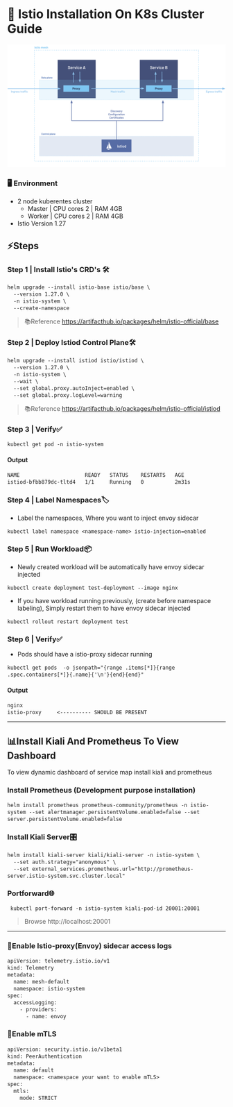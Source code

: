 # 🚀 Istio Installation On K8s Cluster Guide
![enter image description here](./assets/istio.svg)

### 🖥 Environment
- 2 node kuberentes cluster
	- Master | CPU cores 2 | RAM 4GB
	- Worker | CPU cores 2 | RAM 4GB
- Istio Version 1.27
## ⚡Steps
### Step 1 | Install Istio's CRD's 🛠
```
helm upgrade --install istio-base istio/base \
  --version 1.27.0 \
  -n istio-system \
  --create-namespace
```
> 📚Reference 
> https://artifacthub.io/packages/helm/istio-official/base

### Step 2 | Deploy Istiod Control Plane🛠

```
helm upgrade --install istiod istio/istiod \
  --version 1.27.0 \
  -n istio-system \
  --wait \
  --set global.proxy.autoInject=enabled \
  --set global.proxy.logLevel=warning
```
> 📚Reference 
> https://artifacthub.io/packages/helm/istio-official/istiod

### Step 3 | Verify✅
```
kubectl get pod -n istio-system
```
#### Output
```
NAME                     READY   STATUS    RESTARTS   AGE
istiod-bfbb879dc-tltd4   1/1     Running   0          2m31s
``` 	

### Step 4 | Label Namespaces🏷
- Label the namespaces, Where you want to inject envoy sidecar
```
kubectl label namespace <namespace-name> istio-injection=enabled
```
### Step 5 | Run Workload📦
- Newly created workload will be automatically have envoy sidecar injected
```
kubectl create deployment test-deployment --image nginx
```
- If you have workload running previously, (create before namespace labeling), Simply restart them to have envoy sidecar injected
```
kubectl rollout restart deployment test 
```

### Step 6 | Verify✅
- Pods should have a istio-proxy sidecar running
```
kubectl get pods  -o jsonpath="{range .items[*]}{range .spec.containers[*]}{.name}{'\n'}{end}{end}"
```
#### Output
```
nginx
istio-proxy     <---------- SHOULD BE PRESENT
```
<hr>

## 📊Install Kiali And Prometheus To View Dashboard
To view dynamic dashboard of service map install kiali and prometheus
 ### Install Prometheus (Development purpose installation)
```
helm install prometheus prometheus-community/prometheus -n istio-system --set alertmanager.persistentVolume.enabled=false --set server.persistentVolume.enabled=false
```
### Install Kiali Server🎛
```
helm install kiali-server kiali/kiali-server -n istio-system \
  --set auth.strategy="anonymous" \
  --set external_services.prometheus.url="http://prometheus-server.istio-system.svc.cluster.local"
```

### Portforward🌐
```
 kubectl port-forward -n istio-system kiali-pod-id 20001:20001
```
> Browse http://localhost:20001

<hr>

### 📜Enable Istio-proxy(Envoy) sidecar access logs
```
apiVersion: telemetry.istio.io/v1
kind: Telemetry
metadata:
  name: mesh-default
  namespace: istio-system
spec:
  accessLogging:
    - providers:
      - name: envoy
```

### 🔐Enable mTLS
```
apiVersion: security.istio.io/v1beta1
kind: PeerAuthentication
metadata:
  name: default
  namespace: <namespace your want to enable mTLS>
spec:
  mtls:
    mode: STRICT
```
